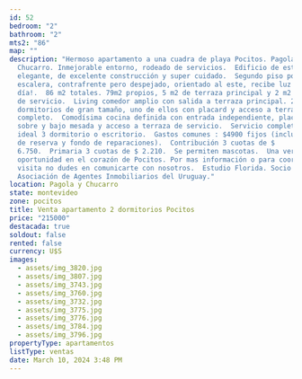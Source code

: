 ```yaml
---
id: 52
bedroom: "2"
bathroom: "2"
mts2: "86"
map: ""
description: "Hermoso apartamento a una cuadra de playa Pocitos. Pagola y
  Chucarro. Inmejorable entorno, rodeado de servicios.  Edificio de estilo,
  elegante, de excelente construcción y super cuidado.  Segundo piso por
  escalera, contrafrente pero despejado, orientado al este, recibe luz todo el
  día!.  86 m2 totales. 79m2 propios, 5 m2 de terraza principal y 2 m2 terraza
  de servicio.  Living comedor amplio con salida a terraza principal. 2
  dormitorios de gran tamaño, uno de ellos con placard y acceso a terraza.  Baño
  completo.  Comodísima cocina definida con entrada independiente, placares
  sobre y bajo mesada y acceso a terraza de servicio.  Servicio completo placar,
  ideal 3 dormitorio o escritorio.  Gastos comunes : $4900 fijos (incluye fondo
  de reserva y fondo de reparaciones).  Contribución 3 cuotas de $
  6.750.  Primaria 3 cuotas de $ 2.210.  Se permiten mascotas.  Una verdadera
  oportunidad en el corazón de Pocitos. Por mas información o para coordinar
  visita no dudes en comunicarte con nosotros.  Estudio Florida. Socio ADIU-
  Asociación de Agentes Inmobiliarios del Uruguay."
location: Pagola y Chucarro
state: montevideo
zone: pocitos
title: Venta apartamento 2 dormitorios Pocitos
price: "215000"
destacada: true
soldout: false
rented: false
currency: U$S
images:
  - assets/img_3820.jpg
  - assets/img_3807.jpg
  - assets/img_3743.jpg
  - assets/img_3760.jpg
  - assets/img_3732.jpg
  - assets/img_3775.jpg
  - assets/img_3776.jpg
  - assets/img_3784.jpg
  - assets/img_3796.jpg
propertyType: apartamentos
listType: ventas
date: March 10, 2024 3:48 PM
---
```

